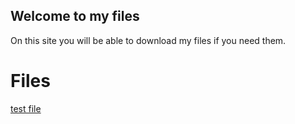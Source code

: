 ## Welcome to my files

On this site you will be able to download my files if you need them.

# Files

[test file](https://go.matthijs.tk/cloudflared)
